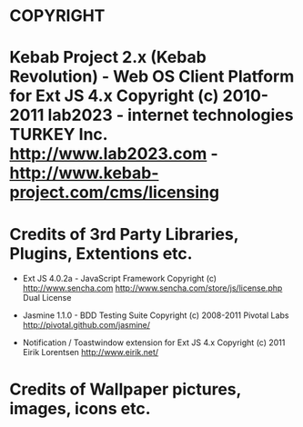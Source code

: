 COPYRIGHT
================================================================================
Kebab Project 2.x (Kebab Revolution) - Web OS Client Platform for Ext JS 4.x
    Copyright (c) 2010-2011 lab2023 - internet technologies TURKEY Inc.
    http://www.lab2023.com - http://www.kebab-project.com/cms/licensing
================================================================================

# Credits of 3rd Party Libraries, Plugins, Extentions etc.

- Ext JS 4.0.2a - JavaScript Framework
    Copyright (c) http://www.sencha.com
    http://www.sencha.com/store/js/license.php Dual License

- Jasmine 1.1.0 - BDD Testing Suite
    Copyright (c) 2008-2011 Pivotal Labs
    http://pivotal.github.com/jasmine/

- Notification / Toastwindow extension for Ext JS 4.x
   Copyright (c) 2011 Eirik Lorentsen
   http://www.eirik.net/

# Credits of Wallpaper pictures, images, icons etc.
